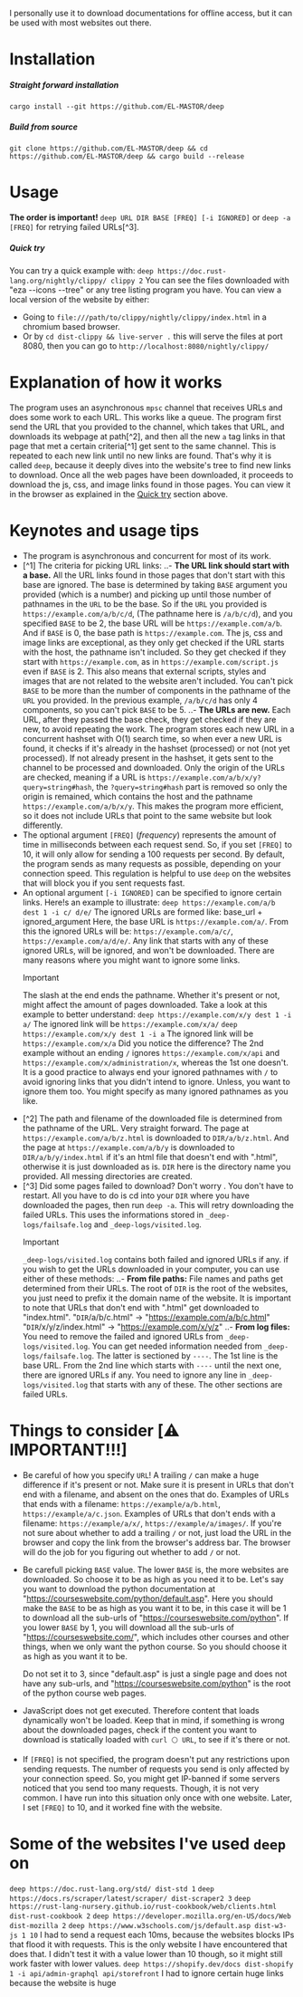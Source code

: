 I personally use it to download documentations for offline access, but it can be used with most websites out there.

# Installation
##### Straight forward installation
`cargo install --git https://github.com/EL-MASTOR/deep`
##### Build from source
`git clone https://github.com/EL-MASTOR/deep && cd https://github.com/EL-MASTOR/deep && cargo build --release`

# Usage
**The order is important!**
`deep URL DIR BASE [FREQ] [-i IGNORED]`
or `deep -a [FREQ]` for retrying failed URLs[^3].

##### Quick try
You can try a quick example with:
`deep https://doc.rust-lang.org/nightly/clippy/ clippy 2`
You can see the files downloaded with "eza --icons --tree" or any tree listing program you have.
You can view a local version of the website by either:
* Going to `file:///path/to/clippy/nightly/clippy/index.html` in a chromium based browser.
* Or by `cd dist-clippy && live-server .` this will serve the files at port 8080, then you can go to `http://localhost:8080/nightly/clippy/`

# Explanation of how it works
The program uses an asynchronous `mpsc` channel that receives URLs and does some work to each URL. This works like a queue.
The program first send the URL that you provided to the channel, which takes that URL, and downloads its webpage at path[^2], and then all the new `a` tag links in that page that met a certain criteria[^1] get sent to the same channel.
This is repeated to each new link until no new links are found.
That's why it is called `deep`, because it deeply dives into the website's tree to find new links to download.
Once all the web pages have been downloaded, it proceeds to download the js, css, and image links found in those pages.
You can view it in the browser as explained in the [Quick try](#quick-try) section above.

# Keynotes and usage tips
- The program is asynchronous and concurrent for most of its work.
- [^1] The criteria for picking URL links:
  ..- **The URL link should start with a base.** All the URL links found in those pages that don't start with this base are ignored.
  The base is determined by taking `BASE` argument you provided (which is a number) and picking up until those number of pathnames in the `URL` to be the base.
  So if the `URL` you provided is `https://example.com/a/b/c/d`, (The pathname here is `/a/b/c/d`), and you specified `BASE` to be 2, the base URL will be `https://example.com/a/b`. And if `BASE` is 0, the base path is `https://example.com`.
  The js, css and image links are exceptional, as they only get checked if the URL starts with the host, the pathname isn't included. So they get checked if they start with `https://example.com`, as in `https://example.com/script.js` even if `BASE` is 2.
  This also means that external scripts, styles and images that are not related to the website aren't included.
  You can't pick `BASE` to be more than the number of components in the pathname of the `URL` you provided. In the previous example, `/a/b/c/d` has only 4 components, so you can't pick `BASE` to be 5.
  ..- **The URLs are new.** Each URL, after they passed the base check, they get checked if they are new, to avoid repeating the work.
  The program stores each new URL in a concurrent hashset with O(1) search time, so when ever a new URL is found, it checks if it's already in the hashset (processed) or not (not yet processed). If not already present in the hashset, it gets sent to the channel to be processed and downloaded.
  Only the origin of the URLs are checked, meaning if a URL is `https://example.com/a/b/x/y?query=string#hash`, the `?query=string#hash` part is removed so only the origin is remained, which contains the host and the pathname `https://example.com/a/b/x/y`. This makes the program more efficient, so it does not include URLs that point to the same website but look differently.
- The optional argument `[FREQ]` (_frequency_) represents the amount of time in milliseconds between each request send.
  So, if you set `[FREQ]` to 10, it will only allow for sending a 100 requests per second.
  By default, the program sends as many requests as possible, depending on your connection speed.
  <!-- TODO: "if you send" of "if you sent"-->
  This regulation is helpful to use `deep` on the websites that will block you if you sent requests fast.
- An optional argument `[-i IGNORED]` can be specified to ignore certain links.
  Here!s an example to illustrate:
  `deep https://example.com/a/b dest 1 -i c/ d/e/`
  The ignored URLs are formed like: base_url + ignored_argument
  Here, the base URL is `https://example.com/a/`.
  From this the ignored URLs will be: `https://example.com/a/c/`, `https://example.com/a/d/e/`.
  Any link that starts with any of these ignored URLs, will be ignored, and won't be downloaded.
  There are many reasons where you might want to ignore some links.
  > [!IMPORTANT]
  > The slash at the end ends the pathname. Whether it's present or not, might affect the amount of pages downloaded. Take a look at this example to better understand:
  > `deep https://example.com/x/y dest 1 -i a/`
  > The ignored link will be `https://example.com/x/a/`
  > `deep https://example.com/x/y dest 1 -i a`
  > The ignored link will be `https://example.com/x/a`
  > Did you notice the difference? The 2nd example without an ending `/` ignores `https://example.com/x/api` and `https://example.com/x/administration/x`, whereas the 1st one doesn't.
  > It is a good practice to always end your ignored pathnames with `/` to avoid ignoring links that you didn't intend to ignore. Unless, you want to ignore them too.
  You might specify as many ignored pathnames as you like.
- [^2] The path and filename of the downloaded file is determined from the pathname of the URL. Very straight forward. The page at `https://example.com/a/b/z.html` is downloaded to `DIR/a/b/z.html`. And the page at `https://example.com/a/b/y` is downloaded to `DIR/a/b/y/index.html` if it's an html file that doesn't end with ".html", otherwise it is just downloaded as is. `DIR` here is the directory name you provided. All messing directories are created.
- [^3] Did some pages failed to download? Don't worry <!-- TODO: is `worry not` a right sentence. if so, prefer using it instead --> . You don't have to restart. All you have to do is cd into your `DIR` where you have downloaded the pages, then run `deep -a`. This will retry downloading the failed URLs.
  <!-- TODO: information or informations?-->
  This uses the informations stored in `_deep-logs/failsafe.log` and `_deep-logs/visited.log`.
  > [!IMPORTANT]
  > `_deep-logs/visited.log` contains both failed and ignored URLs if any.
  > if you wish to get the URLs downloaded in your computer, you can use either of these methods:
  > ..- **From file paths:** File names and paths get determined from their URLs.
  > The root of `DIR` is the root of the websites, you just need to prefix it the domain name of the website.
  > It is important to note that URLs that don't end with ".html" get downloaded to "index.html".
  > "`DIR`/a/b/c.html" -> "https://example.com/a/b/c.html"
  > "`DIR`/x/y/z/index.html" -> "https://example.com/x/y/z"
  > ..- **From log files:** You need to remove the failed and ignored URLs from `_deep-logs/visited.log`. You can get needed information needed from `_deep-logs/failsafe.log`. The latter is sectioned by `----`.
  > The 1st line is the base URL. From the 2nd line which starts with `----` until the next one, there are ignored URLs if any. You need to ignore any line in `_deep-logs/visited.log` that starts with any of these.
  > The other sections are failed URLs.

# Things to consider \[⚠️ IMPORTANT!!!\]
- Be careful of how you specify `URL`! A trailing `/` can make a huge difference if it's present or not.
Make sure it is present in URLs that don't end with a filename, and absent on the ones that do.
Examples of URLs that ends with a filename:
`https://example/a/b.html`,
`https://example/a/c.json`.
Examples of URLs that don't ends with a filename:
`https://example/a/x/`,
`https://example/a/images/`.
If you're not sure about whether to add a trailing `/` or not, just load the URL in the browser and copy the link from the browser's address bar. The browser will do the job for you figuring out whether to add `/` or not.

- Be carefull picking `BASE` value. The lower `BASE` is, the more websites are downloaded. So choose it to be as high as you need it to be.
  Let's say you want to download the python documentation at "https://courseswebsite.com/python/default.asp". 
  Here you should make the `BASE` to be as high as you want it to be, in this case it will be 1 to download all the sub-urls of "https://courseswebsite.com/python".
  If you lower `BASE` by 1, you will download all the sub-urls of "https://courseswebsite.com/", which includes other courses and other things, when we only want the python course.
  So you should choose it as high as you want it to be.

  Do not set it to 3, since "default.asp" is just a single page and does not have any sub-urls, and "https://courseswebsite.com/python" is the root of the python course web pages.

- JavaScript does not get executed. Therefore content that loads dynamically won't be loaded.
Keep that in mind, if something is wrong about the downloaded pages, check if the content you want to download is statically loaded with `curl ⚪ URL`, to see if it's there or not.

- If `[FREQ]` is not specified, the program doesn't put any restrictions upon sending requests.
  The number of requests you send is only affected by your connection speed.
  So, you might get IP-banned if some servers noticed that you send too many requests.
  Though, it is not very common. I have run into this situation only once with one website. Later, I set `[FREQ]` to 10, and it worked fine with the website.


# Some of the websites I've used `deep` on

`deep https://doc.rust-lang.org/std/ dist-std 1`
`deep https://docs.rs/scraper/latest/scraper/ dist-scraper2 3`
`deep https://rust-lang-nursery.github.io/rust-cookbook/web/clients.html dist-rust-cookbook 2`
`deep https://developer.mozilla.org/en-US/docs/Web dist-mozilla 2`
`deep https://www.w3schools.com/js/default.asp dist-w3-js 1 10` I had to send a request each 10ms, because the websites blocks IPs that flood it with requests. This is the only website I have encountered that does that. I didn't test it with a value lower than 10 though, so it might still work faster with lower values.
`deep https://shopify.dev/docs dist-shopify 1 -i api/admin-graphql api/storefront` I had to ignore certain huge links because the website is huge
